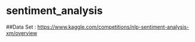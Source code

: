 # sentiment_analysis

##Data Set : https://www.kaggle.com/competitions/nlp-sentiment-analysis-xm/overview
